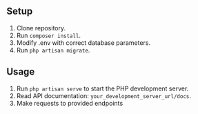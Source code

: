 ## Setup

1. Clone repository.
2. Run `composer install`.
3. Modify .env with correct database parameters.
4. Run `php artisan migrate`.

## Usage

1. Run `php artisan serve` to start the PHP development server.
2. Read API documentation: `your_development_server_url/docs`.
3. Make requests to provided endpoints
